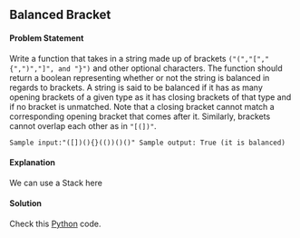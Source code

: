 ## Balanced Bracket

#### Problem Statement

Write a function that takes in a string made up of brackets `("(","[","{",")","]", and "}")` and other optional characters. The function should return a boolean
representing whether or not the string is balanced in regards to brackets. A string is said to be balanced if it has as many opening brackets of a given type as it has
closing brackets of that type and if no bracket is unmatched. Note that a closing bracket cannot match a corresponding opening bracket that comes after it.
Similarly, brackets cannot overlap each other as in `"[(])"`.

`Sample input:"([])(){}(())()()"
Sample output: True (it is balanced)`



#### Explanation

We can use a Stack here


#### Solution

Check this [Python](algoexpert.io/python/Balanced_Bracket.py) code.

